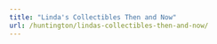 ```yaml
---
title: "Linda's Collectibles Then and Now"
url: /huntington/lindas-collectibles-then-and-now/
---
```


